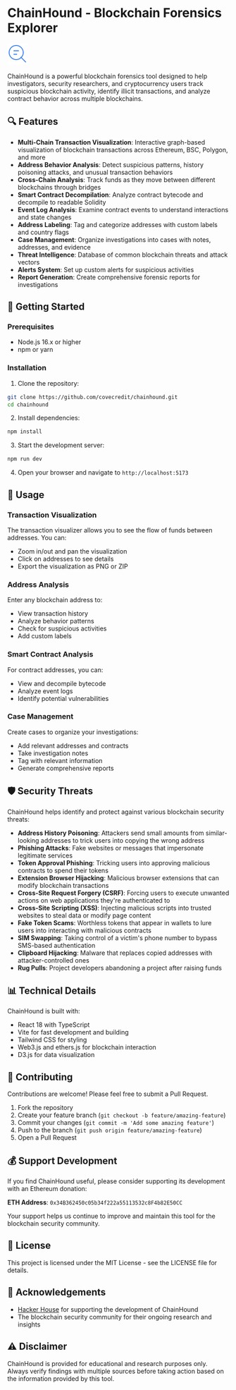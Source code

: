 # ChainHound - Blockchain Forensics Explorer

![ChainHound Logo](public/chainhound-logo.svg)

ChainHound is a powerful blockchain forensics tool designed to help investigators, security researchers, and cryptocurrency users track suspicious blockchain activity, identify illicit transactions, and analyze contract behavior across multiple blockchains.

## 🔍 Features

- **Multi-Chain Transaction Visualization**: Interactive graph-based visualization of blockchain transactions across Ethereum, BSC, Polygon, and more
- **Address Behavior Analysis**: Detect suspicious patterns, history poisoning attacks, and unusual transaction behaviors
- **Cross-Chain Analysis**: Track funds as they move between different blockchains through bridges
- **Smart Contract Decompilation**: Analyze contract bytecode and decompile to readable Solidity
- **Event Log Analysis**: Examine contract events to understand interactions and state changes
- **Address Labeling**: Tag and categorize addresses with custom labels and country flags
- **Case Management**: Organize investigations into cases with notes, addresses, and evidence
- **Threat Intelligence**: Database of common blockchain threats and attack vectors
- **Alerts System**: Set up custom alerts for suspicious activities
- **Report Generation**: Create comprehensive forensic reports for investigations

## 🚀 Getting Started

### Prerequisites

- Node.js 16.x or higher
- npm or yarn

### Installation

1. Clone the repository:
```bash
git clone https://github.com/covecredit/chainhound.git
cd chainhound
```

2. Install dependencies:
```bash
npm install
```

3. Start the development server:
```bash
npm run dev
```

4. Open your browser and navigate to `http://localhost:5173`

## 🔧 Usage

### Transaction Visualization

The transaction visualizer allows you to see the flow of funds between addresses. You can:
- Zoom in/out and pan the visualization
- Click on addresses to see details
- Export the visualization as PNG or ZIP

### Address Analysis

Enter any blockchain address to:
- View transaction history
- Analyze behavior patterns
- Check for suspicious activities
- Add custom labels

### Smart Contract Analysis

For contract addresses, you can:
- View and decompile bytecode
- Analyze event logs
- Identify potential vulnerabilities

### Case Management

Create cases to organize your investigations:
- Add relevant addresses and contracts
- Take investigation notes
- Tag with relevant information
- Generate comprehensive reports

## 🛡️ Security Threats

ChainHound helps identify and protect against various blockchain security threats:

- **Address History Poisoning**: Attackers send small amounts from similar-looking addresses to trick users into copying the wrong address
- **Phishing Attacks**: Fake websites or messages that impersonate legitimate services
- **Token Approval Phishing**: Tricking users into approving malicious contracts to spend their tokens
- **Extension Browser Hijacking**: Malicious browser extensions that can modify blockchain transactions
- **Cross-Site Request Forgery (CSRF)**: Forcing users to execute unwanted actions on web applications they're authenticated to
- **Cross-Site Scripting (XSS)**: Injecting malicious scripts into trusted websites to steal data or modify page content
- **Fake Token Scams**: Worthless tokens that appear in wallets to lure users into interacting with malicious contracts
- **SIM Swapping**: Taking control of a victim's phone number to bypass SMS-based authentication
- **Clipboard Hijacking**: Malware that replaces copied addresses with attacker-controlled ones
- **Rug Pulls**: Project developers abandoning a project after raising funds

## 📊 Technical Details

ChainHound is built with:
- React 18 with TypeScript
- Vite for fast development and building
- Tailwind CSS for styling
- Web3.js and ethers.js for blockchain interaction
- D3.js for data visualization

## 🤝 Contributing

Contributions are welcome! Please feel free to submit a Pull Request.

1. Fork the repository
2. Create your feature branch (`git checkout -b feature/amazing-feature`)
3. Commit your changes (`git commit -m 'Add some amazing feature'`)
4. Push to the branch (`git push origin feature/amazing-feature`)
5. Open a Pull Request

## 💰 Support Development

If you find ChainHound useful, please consider supporting its development with an Ethereum donation:

**ETH Address**: `0x34B362450c05b34f222a55113532c8F4b82E50CC`

Your support helps us continue to improve and maintain this tool for the blockchain security community.

## 📝 License

This project is licensed under the MIT License - see the LICENSE file for details.

## 🙏 Acknowledgements

- [Hacker House](https://hacker.house) for supporting the development of ChainHound
- The blockchain security community for their ongoing research and insights

## ⚠️ Disclaimer

ChainHound is provided for educational and research purposes only. Always verify findings with multiple sources before taking action based on the information provided by this tool.